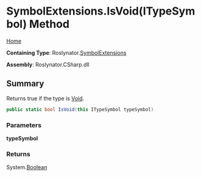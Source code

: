 <a name="_top"></a>

# SymbolExtensions\.IsVoid\(ITypeSymbol\) Method

[Home](../../../README.md#_top)

**Containing Type**: Roslynator\.[SymbolExtensions](../README.md#_top)

**Assembly**: Roslynator\.CSharp\.dll

## Summary

Returns true if the type is [Void](https://docs.microsoft.com/en-us/dotnet/api/system.void)\.

```csharp
public static bool IsVoid(this ITypeSymbol typeSymbol)
```

### Parameters

**typeSymbol**

### Returns

System\.[Boolean](https://docs.microsoft.com/en-us/dotnet/api/system.boolean)

